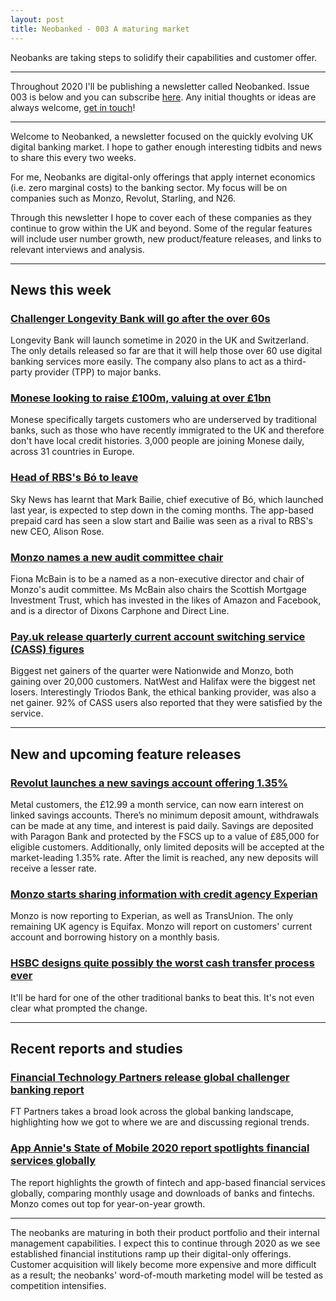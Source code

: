 ```yaml
---
layout: post
title: Neobanked - 003 A maturing market
---
```


Neobanks are taking steps to solidify their capabilities and customer offer.

---

Throughout 2020 I'll be publishing a newsletter called Neobanked. Issue 003 is below and you can subscribe [here](https://neobanked.substack.com). Any initial thoughts or ideas are always welcome, [get in touch](murdo.connochie@gmail.com)!

---

Welcome to Neobanked, a newsletter focused on the quickly evolving UK digital banking market. I hope to gather enough interesting tidbits and news to share this every two weeks.

For me, Neobanks are digital-only offerings that apply internet economics (i.e. zero marginal costs) to the banking sector. My focus will be on companies such as Monzo, Revolut, Starling, and N26. 

Through this newsletter I hope to cover each of these companies as they continue to grow within the UK and beyond. Some of the regular features will include user number growth, new product/feature releases, and links to relevant interviews and analysis.

---

## News this week

### [Challenger Longevity Bank will go after the over 60s](https://www.fintechfutures.com/2020/01/challenger-longevity-bank-positions-itself-for-the-silver-generation/)
Longevity Bank will launch sometime in 2020 in the UK and Switzerland. The only details released so far are that it will help those over 60 use digital banking services more easily. The company also plans to act as a third-party provider (TPP) to major banks.

### [Monese looking to raise £100m, valuing at over £1bn](https://www.ft.com/content/273f655c-3c73-11ea-a01a-bae547046735)
Monese specifically targets customers who are underserved by traditional banks, such as those who have recently immigrated to the UK and therefore don't have local credit histories. 3,000 people are joining Monese daily, across 31 countries in Europe.

### [Head of RBS's Bó to leave](https://news.sky.com/story/rbs-digital-bank-chief-to-leave-amid-rose-shake-up-11914063)
Sky News has learnt that Mark Bailie, chief executive of Bó, which launched last year, is expected to step down in the coming months. The app-based prepaid card has seen a slow start and Bailie was seen as a rival to RBS's new CEO, Alison Rose.

### [Monzo names a new audit committee chair](https://news.sky.com/story/monzo-to-name-city-heavyweight-mcbain-as-audit-chair-11909365)
Fiona McBain is to be a named as a non-executive director and chair of Monzo's audit committee. Ms McBain also chairs the Scottish Mortgage Investment Trust, which has invested in the likes of Amazon and Facebook, and is a director of Dixons Carphone and Direct Line.

### [Pay.uk release quarterly current account switching service (CASS) figures](https://www.wearepay.uk/wp-content/uploads/2020/01/20200123-Current-Account-Switch-Service-Q4-Dashboard-2019.pdf)
Biggest net gainers of the quarter were Nationwide and Monzo, both gaining over 20,000 customers. NatWest and Halifax were the biggest net losers. Interestingly Triodos Bank, the ethical banking provider, was also a net gainer. 92% of CASS users also reported that they were satisfied by the service.

---

## New and upcoming feature releases

### [Revolut launches a new savings account offering 1.35%](https://blog.revolut.com/savings-vaults-with-1-35-aer-now-live-for-gb-metal-customers/)
Metal customers, the £12.99 a month service, can now earn interest on linked savings accounts. There’s no minimum deposit amount, withdrawals can be made at any time, and interest is paid daily. Savings are deposited with Paragon Bank and protected by the FSCS up to a value of £85,000 for eligible customers. Additionally, only limited deposits will be accepted at the market-leading 1.35%  rate. After the limit is reached, any new deposits will receive a lesser rate.

### [Monzo starts sharing information with credit agency Experian](https://monzo.com/blog/2020/01/17/weve-started-reporting-to-experian/)
Monzo is now reporting to Experian, as well as TransUnion. The only remaining UK agency is Equifax. Monzo will report on customers' current account and borrowing history on a monthly basis.

### [HSBC designs quite possibly the worst cash transfer process ever](https://twitter.com/dh_habito/status/1219959676760096768)
It'll be hard for one of the other traditional banks to beat this. It's not even clear what prompted the change.

---

## Recent reports and studies

### [Financial Technology Partners release global challenger banking report](https://ftpartners.docsend.com/view/suxcjc4)
FT Partners takes a broad look across the global banking landscape, highlighting how we got to where we are and discussing regional trends.


### [App Annie's State of Mobile 2020 report spotlights financial services globally](https://www.appannie.com/en/go/state-of-mobile-2020/)
The report highlights the growth of fintech and app-based financial services globally, comparing monthly usage and downloads of banks and fintechs. Monzo comes out top for year-on-year growth.

---

The neobanks are maturing in both their product portfolio and their internal management capabilities. I expect this to continue through 2020 as we see established financial institutions ramp up their digital-only offerings. Customer acquisition will likely become more expensive and more difficult as a result; the neobanks' word-of-mouth marketing model will be tested as competition intensifies. 
